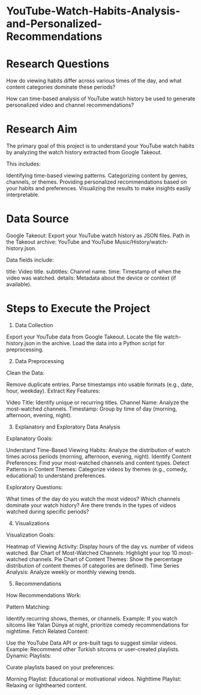 # YouTube-Watch-Habits-Analysis-and-Personalized-Recommendations

# Research Questions

How do viewing habits differ across various times of the day, and what content categories dominate these periods?

How can time-based analysis of YouTube watch history be used to generate personalized video and channel recommendations?

# Research Aim
The primary goal of this project is to understand your YouTube watch habits by analyzing the watch history extracted from Google Takeout. 

This includes:

Identifying time-based viewing patterns.
Categorizing content by genres, channels, or themes.
Providing personalized recommendations based on your habits and preferences.
Visualizing the results to make insights easily interpretable.

# Data Source

Google Takeout: Export your YouTube watch history as JSON files.
Path in the Takeout archive: YouTube and YouTube Music/History/watch-history.json.

Data fields include:

title: Video title.
subtitles: Channel name.
time: Timestamp of when the video was watched.
details: Metadata about the device or context (if available).

# Steps to Execute the Project
1. Data Collection
   
   
Export your YouTube data from Google Takeout.
Locate the file watch-history.json in the archive.
Load the data into a Python script for preprocessing.

2. Data Preprocessing
   
Clean the Data:

Remove duplicate entries.
Parse timestamps into usable formats (e.g., date, hour, weekday).
Extract Key Features:

Video Title: Identify unique or recurring titles.
Channel Name: Analyze the most-watched channels.
Timestamp: Group by time of day (morning, afternoon, evening, night).

3. Explanatory and Exploratory Data Analysis


Explanatory Goals:

Understand Time-Based Viewing Habits:
Analyze the distribution of watch times across periods (morning, afternoon, evening, night).
Identify Content Preferences:
Find your most-watched channels and content types.
Detect Patterns in Content Themes:
Categorize videos by themes (e.g., comedy, educational) to understand preferences.

Exploratory Questions:

What times of the day do you watch the most videos?
Which channels dominate your watch history?
Are there trends in the types of videos watched during specific periods?

4. Visualizations
   
Visualization Goals:

Heatmap of Viewing Activity:
Display hours of the day vs. number of videos watched.
Bar Chart of Most-Watched Channels:
Highlight your top 10 most-watched channels.
Pie Chart of Content Themes:
Show the percentage distribution of content themes (if categories are defined).
Time Series Analysis:
Analyze weekly or monthly viewing trends.

5. Recommendations
   
How Recommendations Work:

Pattern Matching:

Identify recurring shows, themes, or channels.
Example: If you watch sitcoms like Yalan Dünya at night, prioritize comedy recommendations for nighttime.
Fetch Related Content:

Use the YouTube Data API or pre-built tags to suggest similar videos.
Example: Recommend other Turkish sitcoms or user-created playlists.
Dynamic Playlists:

Curate playlists based on your preferences:

Morning Playlist: Educational or motivational videos.
Nighttime Playlist: Relaxing or lighthearted content.
